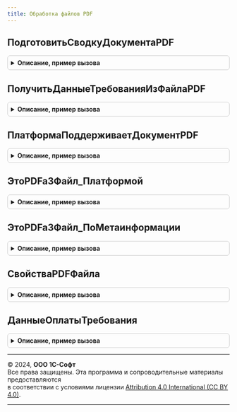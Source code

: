 ```yaml
---
title: Обработка файлов PDF
---
```



## ПодготовитьСводкуДокументаPDF
<details style="margin: 1em 0; padding: 0.5em; border: 1px solid #ccc; border-radius: 6px;">

<summary style="font-weight: bold; cursor: pointer;">Описание, пример вызова</summary>

```bsl

// Базовая функция для обработки файла формата PDF.
//
// Основые операции:
//	- получение потока данных файла
// 	- получение версия PDF
//	- переход в конец файла, получение позиции описательной части
//	- чтение таблицы ссылок на объекты, в т.ч. в потоковом формате
//	- получение начального объекта или прицепа
//	- получение дополнительной информации о файле: кем и когда создан
//	- составление реестра страниц
//	- получение текста страниц
//
// Параметры:
//	СодержаниеДокумента 	- ДвоичныеДанные
//							- Поток
//							- Строка - имя файла
//	ПараметрыОбъекта 		- Структура - проверяются следующие ключи:
//		* РежимПарсинга		- Строка - по умолчанию Текст
//		* ТекстПоБлокам		- Булево - по умолчанию Ложь, если Истина, то добавляются исскуственные переводы строк
//		* СообщатьОшибки 	- Булево
//		* ДетальныйАнализПроизводительности - Булево
//
// Возвращаемое значение:
//	Структура
//
Функция ПодготовитьСводкуДокументаPDF(СодержаниеДокумента, ПараметрыОбъекта = Неопределено) Экспорт
```

Пример вызова
```bsl
Результат = ОбработкаФайловPDF.ПодготовитьСводкуДокументаPDF(СодержаниеДокумента, ПараметрыОбъекта);
```
</details>

## ПолучитьДанныеТребованияИзФайлаPDF
<details style="margin: 1em 0; padding: 0.5em; border: 1px solid #ccc; border-radius: 6px;">

<summary style="font-weight: bold; cursor: pointer;">Описание, пример вызова</summary>

```bsl

// Параметры:
//	СодержаниеДокумента 	- ДвоичныеДанные
//							- Поток
//							- Строка - имя файла
//	ПараметрыОбъекта 		- Структура - проверяются следующие ключи:
//		* РежимПарсинга		- Строка - по умолчанию Текст
//		* СообщатьОшибки 	- Булево
//		* ДетальныйАнализПроизводительности - Булево
//
// Возвращаемое значение:
//	Структура
//
Функция ПолучитьДанныеТребованияИзФайлаPDF(ДвДанные, ВидКНД, ПараметрыОбъекта = Неопределено) Экспорт
```

Пример вызова
```bsl
Результат = ОбработкаФайловPDF.ПолучитьДанныеТребованияИзФайлаPDF(ДвДанные, ВидКНД, ПараметрыОбъекта);
```
</details>

## ПлатформаПоддерживаетДокументPDF
<details style="margin: 1em 0; padding: 0.5em; border: 1px solid #ccc; border-radius: 6px;">

<summary style="font-weight: bold; cursor: pointer;">Описание, пример вызова</summary>

```bsl

Функция ПлатформаПоддерживаетДокументPDF() Экспорт
```

Пример вызова
```bsl
Результат = ОбработкаФайловPDF.ПлатформаПоддерживаетДокументPDF() 
```
</details>

## ЭтоPDFa3Файл_Платформой
<details style="margin: 1em 0; padding: 0.5em; border: 1px solid #ccc; border-radius: 6px;">

<summary style="font-weight: bold; cursor: pointer;">Описание, пример вызова</summary>

```bsl

Функция ЭтоPDFa3Файл_Платформой(ДвДанные) Экспорт
```

Пример вызова
```bsl
Результат = ОбработкаФайловPDF.ЭтоPDFa3Файл_Платформой(ДвДанные) 
```
</details>

## ЭтоPDFa3Файл_ПоМетаинформации
<details style="margin: 1em 0; padding: 0.5em; border: 1px solid #ccc; border-radius: 6px;">

<summary style="font-weight: bold; cursor: pointer;">Описание, пример вызова</summary>

```bsl

Функция ЭтоPDFa3Файл_ПоМетаинформации(Метаинформация) Экспорт
```

Пример вызова
```bsl
Результат = ОбработкаФайловPDF.ЭтоPDFa3Файл_ПоМетаинформации(Метаинформация) 
```
</details>

## СвойстваPDFФайла
<details style="margin: 1em 0; padding: 0.5em; border: 1px solid #ccc; border-radius: 6px;">

<summary style="font-weight: bold; cursor: pointer;">Описание, пример вызова</summary>

```bsl

// Параметры:
//  ОписаниеФайлов	 - Адрес, Имя
//
Функция СвойстваPDFФайла(ОписаниеФайла) Экспорт
```

Пример вызова
```bsl
Результат = ОбработкаФайловPDF.СвойстваPDFФайла(ОписаниеФайла) 
```
</details>

## ДанныеОплатыТребования
<details style="margin: 1em 0; padding: 0.5em; border: 1px solid #ccc; border-radius: 6px;">

<summary style="font-weight: bold; cursor: pointer;">Описание, пример вызова</summary>

```bsl

// Общая структура для разбора содержимиого требования на уплату.
//
// Возвращаемое значение:
//	Структура
//
Функция ДанныеОплатыТребования() Экспорт
```

Пример вызова
```bsl
Результат = ОбработкаФайловPDF.ДанныеОплатыТребования() 
```
</details>

---

© 2024, **ООО 1С-Софт**  
Все права защищены. Эта программа и сопроводительные материалы предоставляются  
в соответствии с условиями лицензии [Attribution 4.0 International (CC BY 4.0)](https://creativecommons.org/licenses/by/4.0/legalcode).

---

